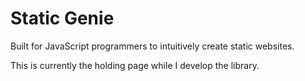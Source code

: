 # Static Genie

Built for JavaScript programmers to intuitively create static websites.

This is currently the holding page while I develop the library.